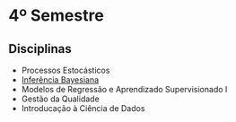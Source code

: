 # 4º Semestre

## Disciplinas
- Processos Estocásticos 
- [Inferência Bayesiana](bayesiana.md)
- Modelos de Regressão e Aprendizado Supervisionado I
- Gestão da Qualidade
- Introducação à Ciência de Dados
